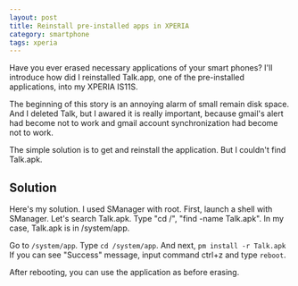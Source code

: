 ```yaml
---
layout: post
title: Reinstall pre-installed apps in XPERIA
category: smartphone
tags: xperia
---
```


Have you ever erased necessary applications of your smart phones?
I'll introduce how did I reinstalled Talk.app, one of the pre-installed applications, into my XPERIA IS11S.

The beginning of this story is an annoying alarm of small remain disk space.
And I deleted Talk, but I awared it is really important,
because gmail's alert had become not to work and gmail account synchronization had become not to work.

The simple solution is to get and reinstall the application.
But I couldn't find Talk.apk.

## Solution

Here's my solution.
I used SManager with root.
First, launch a shell with SManager. Let's search Talk.apk. Type "cd /", "find -name Talk.apk". In my case, Talk.apk is in /system/app.


Go to `/system/app`. Type `cd /system/app`.
And next, `pm install -r Talk.apk`
If you can see "Success" message, input command ctrl+z and type `reboot`.

After rebooting, you can use the application as before erasing.
